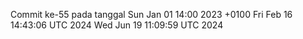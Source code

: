 Commit ke-55 pada tanggal Sun Jan 01 14:00 2023 +0100
Fri Feb 16 14:43:06 UTC 2024
Wed Jun 19 11:09:59 UTC 2024
